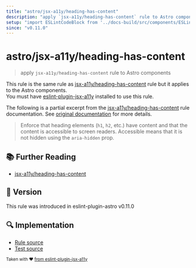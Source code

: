```yaml
---
title: "astro/jsx-a11y/heading-has-content"
description: "apply `jsx-a11y/heading-has-content` rule to Astro components"
setup: "import ESLintCodeBlock from '../docs-build/src/components/ESLintCodeBlockWrap.astro'"
since: "v0.11.0"
---
```


# astro/jsx-a11y/heading-has-content

> apply `jsx-a11y/heading-has-content` rule to Astro components

This rule is the same rule as [jsx-a11y/heading-has-content] rule but it applies to the Astro components.  
You must have [eslint-plugin-jsx-a11y] installed to use this rule.

[eslint-plugin-jsx-a11y]: https://github.com/jsx-eslint/eslint-plugin-jsx-a11y
[jsx-a11y/heading-has-content]: https://github.com/jsx-eslint/eslint-plugin-jsx-a11y/tree/HEAD/docs/rules/heading-has-content.md

The following is a partial excerpt from the [jsx-a11y/heading-has-content] rule documentation. See [original documentation][jsx-a11y/heading-has-content] for more details.

> Enforce that heading elements (`h1`, `h2`, etc.) have content and that the content is accessible to screen readers. Accessible means that it is not hidden using the `aria-hidden` prop.

## :books: Further Reading

- [jsx-a11y/heading-has-content]

## :rocket: Version

This rule was introduced in eslint-plugin-astro v0.11.0

## :mag: Implementation

- [Rule source](https://github.com/ota-meshi/eslint-plugin-astro/blob/main/src/rules/jsx-a11y/heading-has-content.ts)
- [Test source](https://github.com/ota-meshi/eslint-plugin-astro/blob/main/tests/src/rules/jsx-a11y/heading-has-content.ts)

<sup>Taken with ❤️ [from eslint-plugin-jsx-a11y](https://github.com/jsx-eslint/eslint-plugin-jsx-a11y/tree/HEAD/docs/rules/heading-has-content.md)</sup>
